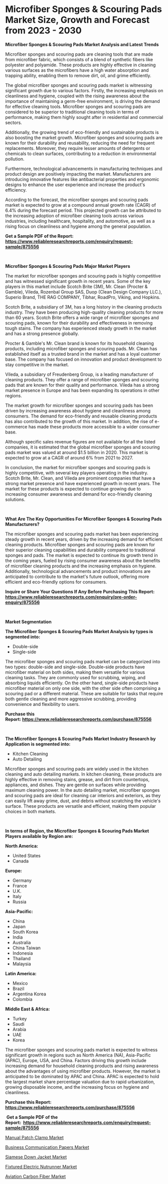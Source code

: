 <p><h1>Microfiber Sponges & Scouring Pads Market Size, Growth and Forecast from 2023 - 2030</h1></p><p><strong>Microfiber Sponges & Scouring Pads Market Analysis and Latest Trends</strong></p>
<p><p>Microfiber sponges and scouring pads are cleaning tools that are made from microfiber fabric, which consists of a blend of synthetic fibers like polyester and polyamide. These products are highly effective in cleaning various surfaces as the microfibers have a high water absorption and trapping ability, enabling them to remove dirt, oil, and grime efficiently.</p><p>The global microfiber sponges and scouring pads market is witnessing significant growth due to various factors. Firstly, the increasing emphasis on cleanliness and hygiene, coupled with the rising awareness about the importance of maintaining a germ-free environment, is driving the demand for effective cleaning tools. Microfiber sponges and scouring pads are considered to be superior to traditional cleaning tools in terms of performance, making them highly sought after in residential and commercial sectors.</p><p>Additionally, the growing trend of eco-friendly and sustainable products is also boosting the market growth. Microfiber sponges and scouring pads are known for their durability and reusability, reducing the need for frequent replacements. Moreover, they require lesser amounts of detergents or chemicals to clean surfaces, contributing to a reduction in environmental pollution.</p><p>Furthermore, technological advancements in manufacturing techniques and product design are positively impacting the market. Manufacturers are introducing innovative features like antibacterial properties and ergonomic designs to enhance the user experience and increase the product's efficiency.</p><p>According to the forecast, the microfiber sponges and scouring pads market is expected to grow at a compound annual growth rate (CAGR) of 6.4% during the forecast period. This projected growth can be attributed to the increasing adoption of microfiber cleaning tools across various industries, including healthcare, hospitality, and automotive, as well as a rising focus on cleanliness and hygiene among the general population.</p></p>
<p><strong>Get a Sample PDF of the Report:&nbsp; <a href="https://www.reliableresearchreports.com/enquiry/request-sample/875556">https://www.reliableresearchreports.com/enquiry/request-sample/875556</a></strong></p>
<p>&nbsp;</p>
<p><strong>Microfiber Sponges & Scouring Pads Major Market Players</strong></p>
<p><p>The market for microfiber sponges and scouring pads is highly competitive and has witnessed significant growth in recent years. Some of the key players in this market include Scotch Brite (3M), Mr. Clean (Procter & Gamble), Vileda, Rozenbal Group SAS, Duop (Clean Design Company LLC.), Superio Brand, THE RAG COMPANY, Tibhar, RoadPro, Viking, and Hopkins. </p><p>Scotch Brite, a subsidiary of 3M, has a long history in the cleaning products industry. They have been producing high-quality cleaning products for more than 60 years. Scotch Brite offers a wide range of microfiber sponges and scouring pads, known for their durability and effectiveness in removing tough stains. The company has experienced steady growth in the market and has a strong presence globally.</p><p>Procter & Gamble's Mr. Clean brand is known for its household cleaning products, including microfiber sponges and scouring pads. Mr. Clean has established itself as a trusted brand in the market and has a loyal customer base. The company has focused on innovation and product development to stay competitive in the market.</p><p>Vileda, a subsidiary of Freudenberg Group, is a leading manufacturer of cleaning products. They offer a range of microfiber sponges and scouring pads that are known for their quality and performance. Vileda has a strong market presence in Europe and has been expanding its operations in other regions.</p><p>The market growth for microfiber sponges and scouring pads has been driven by increasing awareness about hygiene and cleanliness among consumers. The demand for eco-friendly and reusable cleaning products has also contributed to the growth of this market. In addition, the rise of e-commerce has made these products more accessible to a wider consumer base.</p><p>Although specific sales revenue figures are not available for all the listed companies, it is estimated that the global microfiber sponges and scouring pads market was valued at around $1.5 billion in 2020. This market is expected to grow at a CAGR of around 6% from 2021 to 2027.</p><p>In conclusion, the market for microfiber sponges and scouring pads is highly competitive, with several key players operating in the industry. Scotch Brite, Mr. Clean, and Vileda are prominent companies that have a strong market presence and have experienced growth in recent years. The market for these products is expected to continue growing due to increasing consumer awareness and demand for eco-friendly cleaning solutions.</p></p>
<p>&nbsp;</p>
<p><strong>What Are The Key Opportunities For Microfiber Sponges & Scouring Pads Manufacturers?</strong></p>
<p><p>The microfiber sponges and scouring pads market has been experiencing steady growth in recent years, driven by the increasing demand for efficient cleaning products. Microfiber sponges and scouring pads are known for their superior cleaning capabilities and durability compared to traditional sponges and pads. The market is expected to continue its growth trend in the coming years, fueled by rising consumer awareness about the benefits of microfiber cleaning products and the increasing emphasis on hygiene. Additionally, technological advancements and product innovations are anticipated to contribute to the market's future outlook, offering more efficient and eco-friendly options for consumers.</p></p>
<p><strong>Inquire or Share Your Questions If Any Before Purchasing This Report: <a href="https://www.reliableresearchreports.com/enquiry/pre-order-enquiry/875556">https://www.reliableresearchreports.com/enquiry/pre-order-enquiry/875556</a></strong></p>
<p>&nbsp;</p>
<p><strong>Market Segmentation</strong></p>
<p><strong>The Microfiber Sponges & Scouring Pads Market Analysis by types is segmented into:</strong></p>
<p><ul><li>Double-side</li><li>Single-side</li></ul></p>
<p><p>The microfiber sponges and scouring pads market can be categorized into two types: double-side and single-side. Double-side products have microfiber material on both sides, making them versatile for various cleaning tasks. They are commonly used for scrubbing, wiping, and absorbing liquids efficiently. On the other hand, single-side products have microfiber material on only one side, with the other side often comprising a scouring pad or a different material. These are suitable for tasks that require both gentle cleaning and more aggressive scrubbing, providing convenience and flexibility to users.</p></p>
<p><strong>Purchase this Report:&nbsp;<a href="https://www.reliableresearchreports.com/purchase/875556">https://www.reliableresearchreports.com/purchase/875556</a></strong></p>
<p>&nbsp;</p>
<p><strong>The Microfiber Sponges & Scouring Pads Market Industry Research by Application is segmented into:</strong></p>
<p><ul><li>Kitchen Cleaning</li><li>Auto Detailing</li></ul></p>
<p><p>Microfiber sponges and scouring pads are widely used in the kitchen cleaning and auto detailing markets. In kitchen cleaning, these products are highly effective in removing stains, grease, and dirt from countertops, appliances, and dishes. They are gentle on surfaces while providing maximum cleaning power. In the auto detailing market, microfiber sponges and scouring pads are ideal for cleaning car interiors and exteriors, as they can easily lift away grime, dust, and debris without scratching the vehicle's surface. These products are versatile and efficient, making them popular choices in both markets.</p></p>
<p>&nbsp;</p>
<p><strong>In terms of Region, the Microfiber Sponges & Scouring Pads Market Players available by Region are:</strong></p>
<p>
    <p> <strong> North America: </strong>
        <ul>
            <li>United States</li>
            <li>Canada</li>
        </ul>
        </p> 
    <p> <strong> Europe: </strong>
        <ul>
            <li>Germany</li>
            <li>France</li>
            <li>U.K.</li>
            <li>Italy</li>
            <li>Russia</li>
        </ul>
        </p> 
    <p> <strong> Asia-Pacific: </strong>
        <ul>
            <li>China</li>
            <li>Japan</li>
            <li>South Korea</li>
            <li>India</li>
            <li>Australia</li>
            <li>China Taiwan</li>
            <li>Indonesia</li>
            <li>Thailand</li>
            <li>Malaysia</li>
        </ul>
        </p> 
    <p> <strong> Latin America: </strong>
        <ul>
            <li>Mexico</li>
            <li>Brazil</li>
            <li>Argentina Korea</li>
            <li>Colombia</li>
        </ul>
        </p> 
    <p> <strong> Middle East & Africa: </strong>
        <ul>
            <li>Turkey</li>
            <li>Saudi</li>
            <li>Arabia</li>
            <li>UAE</li>
            <li>Korea</li>
        </ul>
    </p>
    </p>
<p><p>The microfiber sponges and scouring pads market is expected to witness significant growth in regions such as North America (NA), Asia-Pacific (APAC), Europe, USA, and China. Factors driving this growth include increasing demand for household cleaning products and rising awareness about the advantages of using microfiber products. However, the market is anticipated to be dominated by APAC and China. APAC is expected to hold the largest market share percentage valuation due to rapid urbanization, growing disposable income, and the increasing focus on hygiene and cleanliness.</p></p>
<p><strong>Purchase this Report: <a href="https://www.reliableresearchreports.com/purchase/875556">https://www.reliableresearchreports.com/purchase/875556</a></strong></p>
<p>&nbsp;<strong>Get a Sample PDF of the Report:&nbsp;&nbsp;<a href="https://www.reliableresearchreports.com/enquiry/request-sample/875556">https://www.reliableresearchreports.com/enquiry/request-sample/875556</a></strong></p>
<p><strong></strong></p>
<p><p><a href="https://www.reportprime.com/manual-patch-clamp-r8493">Manual Patch Clamp Market</a></p><p><a href="https://www.linkedin.com/pulse/decoding-business-communication-papers-market-deep-dive-jhxmc/">Business Communication Papers Market</a></p><p><a href="https://medium.com/@henrywheeler53/siamese-down-jacket-market-size-growth-forecast-2023-2030-9a571645c2b2">Siamese Down Jacket Market</a></p><p><a href="https://issuu.com/reportprime-2/docs/fixtured-electric-nutrunner-market-size-2030.pptx?fr=xKAE9_zU1NQ">Fixtured Electric Nutrunner Market</a></p><p><a href="https://issuu.com/reportprime-2/docs/aviation-carbon-fiber-market-size-2030.pptx?fr=xKAE9_zU1NQ">Aviation Carbon Fiber Market</a></p></p>